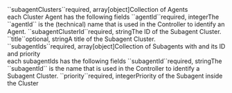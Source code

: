 <tr><td>``subagentClusters``</td><td>required, array[object]</td><td>Collection of Agents
    <br/>each Cluster Agent has the following fields</td><td></td><td></td></tr>
<tr><td style="padding-left:20px;">``agentId``</td><td>required, integer</td><td>The ``agentId`` is the (technical) name that is used in the Controller to identify an Agent.</td><td></td><td></td></tr>
<tr><td style="padding-left:20px;">``subagentClusterId``</td><td>required, string</td><td>The ID of the Subagent Cluster.</td><td></td><td></td></tr>
<tr><td style="padding-left:20px;">``title``</td><td>optional, string</td><td>A title of the Subagent Cluster.</td><td></td><td></td></tr>
<!-- tr><td style="padding-left:20px;">``ordering``</td><td>optional, integer</td><td></td><td></td><td></td></tr -->
<tr><td style="padding-left:20px;">``subagentIds``</td><td>required, array[object]</td><td>Collection of Subagents with and its ID and priority
    <br/>each subagentIds has the following fields</td><td></td><td></td></tr>
<tr><td style="padding-left:40px;">``subagentId``</td><td>required, string</td><td>The ``subagentId`` is the name that is used in the Controller to identify a Subagent Cluster.</td><td></td><td></td></tr>
<tr><td style="padding-left:40px;">``priority``</td><td>required, integer</td><td>Priority of the Subagent inside the Cluster</td><td></td><td></td></tr>